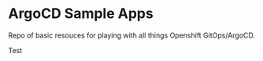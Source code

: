 ArgoCD Sample Apps
====

Repo of basic resouces for playing with all things Openshift GitOps/ArgoCD.

Test
